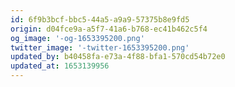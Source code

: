 ```yaml
---
id: 6f9b3bcf-bbc5-44a5-a9a9-57375b8e9fd5
origin: d04fce9a-a5f7-41a6-b768-ec41b462c5f4
og_image: '-og-1653395200.png'
twitter_image: '-twitter-1653395200.png'
updated_by: b40458fa-e73a-4f88-bfa1-570cd54b72e0
updated_at: 1653139956
---
```

